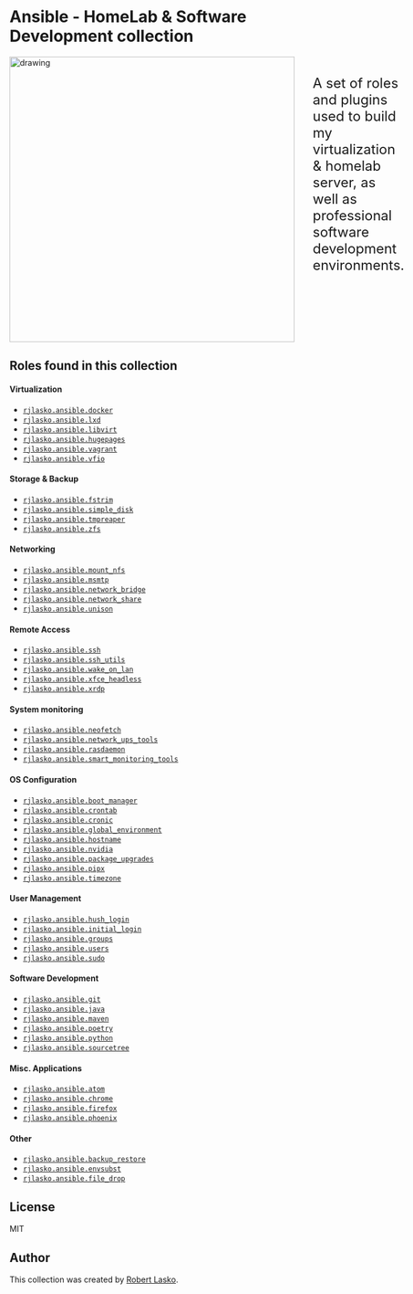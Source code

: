 # Ansible - HomeLab & Software Development collection

<div class="flex-container" style="display:flex; flex-direction:row;">
	<div>
		<img src="https://raw.githubusercontent.com/rjlasko/ansible-roles/master/logo.png" alt="drawing" width="500"/>
	</div>
	<div style="font-size:24px; padding:32px;">
		A set of roles and plugins used to build my virtualization & homelab server, as well as professional software development environments.
	</div>
</div>

## Roles found in this collection

#### Virtualization
- [`rjlasko.ansible.docker`](https://github.com/rjlasko/ansible/blob/master/roles/docker/README.md)
- [`rjlasko.ansible.lxd`]()
- [`rjlasko.ansible.libvirt`]()
- [`rjlasko.ansible.hugepages`]()
- [`rjlasko.ansible.vagrant`]()
- [`rjlasko.ansible.vfio`]()

#### Storage & Backup
- [`rjlasko.ansible.fstrim`]()
- [`rjlasko.ansible.simple_disk`]()
- [`rjlasko.ansible.tmpreaper`]()
- [`rjlasko.ansible.zfs`]()

#### Networking
- [`rjlasko.ansible.mount_nfs`]()
- [`rjlasko.ansible.msmtp`]()
- [`rjlasko.ansible.network_bridge`]()
- [`rjlasko.ansible.network_share`]()
- [`rjlasko.ansible.unison`]()

#### Remote Access
- [`rjlasko.ansible.ssh`]()
- [`rjlasko.ansible.ssh_utils`]()
- [`rjlasko.ansible.wake_on_lan`]()
- [`rjlasko.ansible.xfce_headless`]()
- [`rjlasko.ansible.xrdp`]()

#### System monitoring
- [`rjlasko.ansible.neofetch`]()
- [`rjlasko.ansible.network_ups_tools`]()
- [`rjlasko.ansible.rasdaemon`]()
- [`rjlasko.ansible.smart_monitoring_tools`]()

#### OS Configuration
- [`rjlasko.ansible.boot_manager`]()
- [`rjlasko.ansible.crontab`]()
- [`rjlasko.ansible.cronic`]()
- [`rjlasko.ansible.global_environment`]()
- [`rjlasko.ansible.hostname`]()
- [`rjlasko.ansible.nvidia`]()
- [`rjlasko.ansible.package_upgrades`]()
- [`rjlasko.ansible.pipx`]()
- [`rjlasko.ansible.timezone`]()

#### User Management
- [`rjlasko.ansible.hush_login`]()
- [`rjlasko.ansible.initial_login`]()
- [`rjlasko.ansible.groups`]()
- [`rjlasko.ansible.users`]()
- [`rjlasko.ansible.sudo`]()

#### Software Development
- [`rjlasko.ansible.git`]()
- [`rjlasko.ansible.java`]()
- [`rjlasko.ansible.maven`]()
- [`rjlasko.ansible.poetry`]()
- [`rjlasko.ansible.python`]()
- [`rjlasko.ansible.sourcetree`]()

#### Misc. Applications
- [`rjlasko.ansible.atom`]()
- [`rjlasko.ansible.chrome`]()
- [`rjlasko.ansible.firefox`]()
- [`rjlasko.ansible.phoenix`]()

#### Other
- [`rjlasko.ansible.backup_restore`]()
- [`rjlasko.ansible.envsubst`]()
- [`rjlasko.ansible.file_drop`]()

## License

MIT

## Author

This collection was created by [Robert Lasko](http://www.linkedin.com/in/rjlasko).
